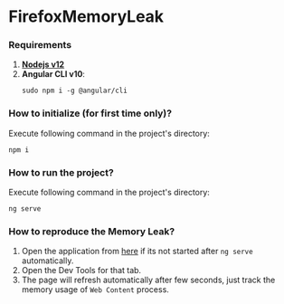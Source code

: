 # FirefoxMemoryLeak

### Requirements

1. [**Nodejs v12**](https://nodejs.org/en/) 
2. **Angular CLI v10**:
    ```
    sudo npm i -g @angular/cli
    ```

### How to initialize (for first time only)?

Execute following command in the project's directory:
```
npm i
```

### How to run the project?

Execute following command in the project's directory:
```
ng serve
```

### How to reproduce the Memory Leak?

1. Open the application from [here](http://localhost:4200) if its not started after `ng serve` automatically.
2. Open the Dev Tools for that tab.
3. The page will refresh automatically after few seconds, just track the memory usage of `Web Content` process.
